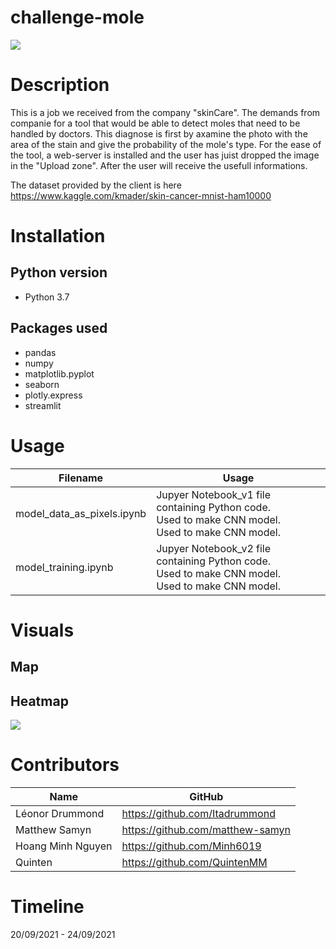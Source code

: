 # challenge-mole
![](challenge-mole/deployment/images/ai-care.png)

# Description
This is a job we received from the company "skinCare".
The demands from companie for a tool that would be able to detect moles that need to be handled by doctors.
This diagnose is first by axamine the photo with the area of the stain and give the probability of the mole's type.
For the ease of the tool, a web-server is installed and the user has juist dropped the image in the "Upload zone".
After the user will receive the usefull informations.

The dataset provided by the client is here https://www.kaggle.com/kmader/skin-cancer-mnist-ham10000
   
# Installation

## Python version
* Python 3.7

## Packages used
* pandas
* numpy
* matplotlib.pyplot
* seaborn
* plotly.express
* streamlit

# Usage
| Filename                             | Usage                                                     |
|--------------------------------------|-----------------------------------------------------------|
| model_data_as_pixels.ipynb | Jupyer Notebook_v1 file containing Python code.<br>Used to make CNN model.<br>Used to make CNN model. |
| model_training.ipynb      | Jupyer Notebook_v2 file containing Python code.<br>Used to make CNN model.<br>Used to make CNN model.  |



# Visuals
## Map
  

## Heatmap 

![](Heatmap_showing_correlations.png)


# Contributors
| Name           | GitHub                                                                              |
|----------------|-------------------------------------------------------------------------------------|
| Léonor Drummond | <a href="https://github.com/lvendrix">https://github.com/Itadrummond               |
| Matthew Samyn  | <a href="https://github.com/matthew-samyn">https://github.com/matthew-samyn
| Hoang Minh Nguyen  | <a href="https://github.com/Minh6019">https://github.com/Minh6019        |
| Quinten  | <a href="https://github.com/Quinten">https://github.com/QuintenMM                |


# Timeline
20/09/2021 - 24/09/2021
